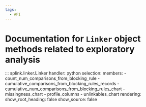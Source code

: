 ```yaml
---
tags:
  - API
---
```

# Documentation for `Linker` object methods related to exploratory analysis


::: splink.linker.Linker
    handler: python
    selection:
      members:
        - count_num_comparisons_from_blocking_rule
        - cumulative_comparisons_from_blocking_rules_records
        - cumulative_num_comparisons_from_blocking_rules_chart
        - missingness_chart
        - profile_columns
        - unlinkables_chart
    rendering:
      show_root_heading: false
      show_source: false
